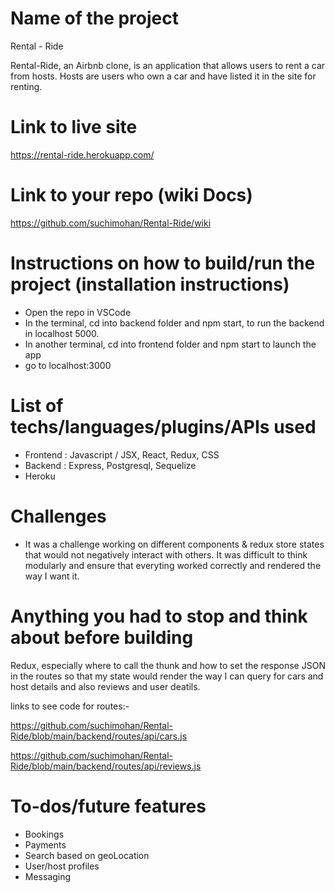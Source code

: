 # Name of the project

Rental - Ride

Rental-Ride, an Airbnb clone, is an application that allows users to rent a car from hosts. Hosts are users who own a car and have listed it in the site for renting.


# Link to live site

https://rental-ride.herokuapp.com/


# Link to your repo (wiki Docs)

https://github.com/suchimohan/Rental-Ride/wiki


# Instructions on how to build/run the project (installation instructions)

- Open the repo in VSCode
- In the terminal, cd into backend folder and npm start, to run the backend in localhost 5000.
- In another terminal, cd into frontend folder and npm start to launch the app
- go to localhost:3000


# List of techs/languages/plugins/APIs used

- Frontend : Javascript / JSX, React, Redux, CSS
- Backend : Express, Postgresql, Sequelize
- Heroku


# Challenges

- It was a challenge working on different components & redux store states that would not negatively interact with others. It was difficult to think modularly and ensure that everyting worked correctly and rendered the way I want it.


# Anything you had to stop and think about before building

Redux, especially where to call the thunk and how to set the response JSON in the routes so that my state would render the way I can query for cars and host details and also reviews and user deatils.

links to see code for routes:-

https://github.com/suchimohan/Rental-Ride/blob/main/backend/routes/api/cars.js

https://github.com/suchimohan/Rental-Ride/blob/main/backend/routes/api/reviews.js


# To-dos/future features

- Bookings
- Payments
- Search based on geoLocation
- User/host profiles
- Messaging
